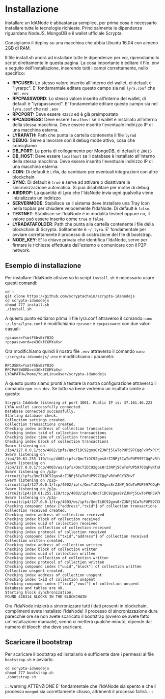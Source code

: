 # Installazione
Installare un IdANode è abbastanza semplice, per prima cosa è necessario installare tutte le tecnologie richieste. Principalmente le dipendenze riguardano NodeJS, MongoDB e il wallet ufficiale Scrypta.

Consigliamo il deploy su una macchina che abbia Ubuntu 16.04 con almeno 2GB di RAM.

Il file install.sh andrà ad installare tutte le dipendenze per voi, riprendiamo lo script direttamente in questa pagina. La cosa importante è editare il file .env a seguito dell'installazione, inserendo tutti i campi correttamente, nello specifico:

 - **RPCUSER:** Lo stesso valore inserito all'interno del wallet, di default è "lyrarpc". E' fondamentale editare questo campo sia nel `lyra.conf` che nel `.env`
 -  **RPCPASSWORD:** Lo stesso valore inserito all'interno del wallet, di default è "lyrapassword". E' fondamentale editare questo campo sia nel `lyra.conf` che nel `.env`
 - **RPCPORT:** Deve essere `42223` ed è già preimpostato
 - **RPCADDRESS:** Deve essere `localhost` se il wallet è installato all'interno della stessa macchina. Deve essere inserito l'eventuale indirizzo IP di una macchina esterna.
 - **LYRAPATH:** Path che punta la cartella contenente il file `lyrad`
 - **DEBUG**: Serve a lavorare con il debug mode attivo, cosa che consigliamo
 - **DB_PORT**: La porta di collegamento per MongoDB, di default è `28015`
 - **DB_HOST**: Deve essere `localhost` se il database è installato all'interno della stessa macchina. Deve essere inserito l'eventuale indirizzo IP di una macchina esterna.
 - **COIN**: Di default è `LYRA`, da cambiare per eventuali integrazioni con altre blockchain
 - **SYNC**: Di default è `true` e serve ad attivare o disattivare la sincronizzazione automatica. Si può disabilitare per motivi di debug
 - **AIRDROP**: La quantità di Lyra che l'IdaNode invia ogni qualvolta viene inizializzato un indirizzo
 - **SERVERMODE**: Stabilisce se il sistema deve installare una Tray Icon nella topbar per chiudere velocemente l'IdaNode. Di default è `false`.
 - **TESTNET**: Stabilisce se l'IdaNode è in modalità testnet oppure no, il valore può essere inserito come `true` o `false`.
 - **LYRADATAFOLDER**: Path che punta alla cartella contenente i file della blockchain di Scrypta. Solitamente è `~/.lyra`. E' fondamentale per avviare correttamente il processo di costruzione del file di bootstrap.
 - **NODE_KEY**: E' la chiave privata che identifica l'IdaNode, serve per firmare le richieste effettuate dall'esterno e comunicare con il P2P network.

## Esempio di installazione
Per installare l'IdaNode attraverso lo script `install.sh` è necessario usare questi comandi:
```
cd ~
git clone https://github.com/scryptachain/scrypta-idanodejs
cd scrypta-idanodejs
chmod 777 install.sh
./install.sh
```
A questo punto editiamo prima il file lyra.conf attraverso il comando `nano ~/.lyra/lyra.conf` e modifichiamo `rpcuser` e `rpcpassword` con due valori casuali:

```
rpcuser=YsmtF6bvBrY82Q
rpcpassword=e43GkfCGMYaXsr
```

Ora modifichiamo quindi il nostro file `.env` attraverso il comando `nano ~/scrypta-idanodejs/.env` e modifichiamo i parametri:
```
RPCUSER=YsmtF6bvBrY82Q
RPCPASSWORD=e43GkfCGMYaXsr
LYRAPATH=/home/YourLinuxUser/scrypta-idanodejs
```
A questo punto siamo pronti a testare la nostra configurazione attraverso il comando `npm run dev`.
Se tutto va bene vedremo un risultato simile a questo:
```
Scrypta IdaNode listening at port 3001. Public IP is: 37.161.46.223
LYRA wallet successfully connected.
Database connected successfully.
Starting database check.
Collection settings created.
Collection transactions created.
Checking index address of collection transactions
Checking index txid of collection transactions
Checking index time of collection transactions
Checking index block of collection transactions
Swarm listening on /ip4/127.0.0.1/tcp/4002/ipfs/QmcTiDC92gos8rZJNPj5CwToPUP597CQqFvRfxPCY3ZHvT
Swarm listening on /ip4/10.61.255.119/tcp/4002/ipfs/QmcTiDC92gos8rZJNPj5CwToPUP597CQqFvRfxPCY3ZHvT
Swarm listening on /ip4/127.0.0.1/tcp/4003/ws/ipfs/QmcTiDC92gos8rZJNPj5CwToPUP597CQqFvRfxPCY3ZHvT
Swarm listening on /p2p-circuit/ipfs/QmcTiDC92gos8rZJNPj5CwToPUP597CQqFvRfxPCY3ZHvT
Swarm listening on /p2p-circuit/ip4/127.0.0.1/tcp/4002/ipfs/QmcTiDC92gos8rZJNPj5CwToPUP597CQqFvRfxPCY3ZHvT
Swarm listening on /p2p-circuit/ip4/10.61.255.119/tcp/4002/ipfs/QmcTiDC92gos8rZJNPj5CwToPUP597CQqFvRfxPCY3ZHvT
Swarm listening on /p2p-circuit/ip4/127.0.0.1/tcp/4003/ws/ipfs/QmcTiDC92gos8rZJNPj5CwToPUP597CQqFvRfxPCY3ZHvT
Checking compound index ["address","txid"] of collection transactions
Collection received created.
Checking index address of collection received
Checking index block of collection received
Checking index uuid of collection received
Checking index collection of collection received
Checking index protocol of collection received
Checking compound index ["txid","address"] of collection received
Collection written created.
Checking index address of collection written
Checking index block of collection written
Checking index uuid of collection written
Checking index collection of collection written
Checking index protocol of collection written
Checking compound index ["uuid","block"] of collection written
Collection unspent created.
Checking index address of collection unspent
Checking index txid of collection unspent
Checking compound index ["txid","vout"] of collection unspent
Database and tables are ok.
Starting block synchronization.
FOUND 428314 BLOCKS IN THE BLOCKCHAIN
```
Ora l'IdaNode inizierà a sincronizzare tutti i dati presenti in blockchain, complimenti avete installato l'IdaNode!
Il processo di sincronizzazione dura parecchie ore se non avete scaricato il bootstrap (ovvero se avete fatto un'installazione manuale), sennò ci metterà qualche minuto, dipende dal numero di blocchi che deve scaricare.

## Scaricare il bootstrap

Per scaricare il bootstrap ed installarlo è sufficiente dare i permessi al file `bootstrap.sh` e avviarlo:

```
cd scrypta-idanodejs
chmod 777 bootstrap.sh
./bootstrap.sh
```
::: warning ATTENZIONE
E' fondamentale che l'IdANode sia spento e che il processo `mongod` sia correttamente chiuso, altrimenti il processo fallirà.
:::

